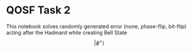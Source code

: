 # QOSF Task 2
This notebook solves randomly generated error (none, phase-flip, bit-flip) acting after the Hadmard while creating Bell State $$| \phi ^{+} \rangle$$
